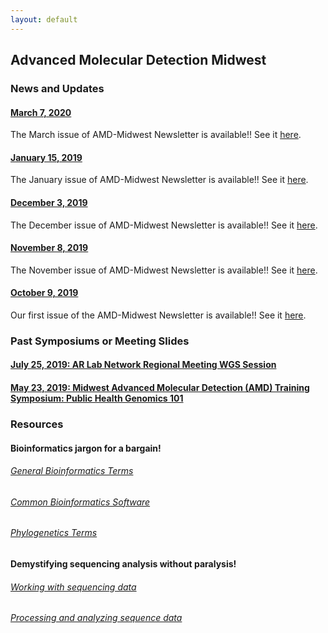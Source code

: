 ```yaml
---
layout: default
---
```


## Advanced Molecular Detection Midwest


### News and Updates
#### [March 7, 2020](#news-and-updates)
The March issue of AMD-Midwest Newsletter is available!! See it [here](https://staph-b.github.io/midwest-region/newsletters/2020-03_newsletter.pdf).
#### [January 15, 2019](#news-and-updates)
The January issue of AMD-Midwest Newsletter is available!! See it [here](https://staph-b.github.io/midwest-region/newsletters/2020-01_newsletter.pdf).
#### [December 3, 2019](#news-and-updates)
The December issue of AMD-Midwest Newsletter is available!! See it [here](https://staph-b.github.io/midwest-region/newsletters/2019-12_newsletter.pdf).
#### [November 8, 2019](#news-and-updates)
The November issue of AMD-Midwest Newsletter is available!! See it [here](https://staph-b.github.io/midwest-region/newsletters/2019-11_newsletter.pdf).
#### [October 9, 2019](#news-and-updates)
Our first issue of the AMD-Midwest Newsletter is available!! See it [here](https://staph-b.github.io/midwest-region/newsletters/2019-10_newsletter.pdf).

### Past Symposiums or Meeting Slides
#### [July 25, 2019: AR Lab Network Regional Meeting WGS Session](https://staph-b.github.io/midwest-region/190725_arln_meeting.html)
#### [May 23, 2019: Midwest Advanced Molecular Detection (AMD) Training Symposium: Public Health Genomics 101](https://staph-b.github.io/midwest-region/190523_AMD_symposium.html)

### Resources

#### Bioinformatics jargon for a bargain!
###### [General Bioinformatics Terms](https://staph-b.github.io/midwest-region/bioinformatics_terms.html)
###### [Common Bioinformatics Software](https://staph-b.github.io/midwest-region/common_progs.html)
###### [Phylogenetics Terms](https://staph-b.github.io/midwest-region/phylo.html)

#### Demystifying sequencing analysis without paralysis!
###### [Working with sequencing data](https://staph-b.github.io/midwest-region/data.html)
###### [Processing and analyzing sequence data](https://staph-b.github.io/midwest-region/analysis.html)

